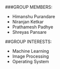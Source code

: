 ###GROUP MEMBERS: 


* Himanshu Purandare
* Niranjan Ketkar
* Prathamesh Padhye
* Shreyas Pansare


##GROUP INTERESTS:


* Machine Learning
* Image Processing
* Operating System
